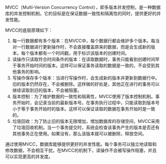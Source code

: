 MVCC（Multi-Version Concurrency Control），即多版本并发控制，是一种数据库的并发控制机制。它的目标是在保证数据一致性和隔离性的同时，提供更好的并发性能。

MVCC的底层原理如下：

1. 每一行数据都有多个版本：在MVCC中，每个数据行都会维护多个版本。每当对一行数据进行更新操作时，不会直接覆盖原来的数据，而是会生成新的版本。每个版本都有一个时间戳，用于标识该版本的创建时间。
2. 读操作只读取符合时间条件的版本：在读取数据时，事务只能看到创建时间早于事务开始时间的版本。这样可以保证事务读取的数据是一致的，不会受到其他事务的影响。
3. 写操作保存多个版本：当进行写操作时，会生成新的版本并更新到数据行中。旧的版本仍然存在，不会被删除。这样做的好处是，其他正在进行的事务可以继续读取到旧的版本，不会被阻塞。
4. 版本控制：为了维护数据的一致性和隔离性，MVCC使用了版本控制机制。事务开始时，会记录当前的最新版本号。在事务执行过程中，只能读取到版本号小于等于事务开始时的版本。这样可以保证读取的数据在事务开始时是一致的。
5. 垃圾回收：为了防止旧的版本无限增加，增加数据库的存储空间，MVCC采用了垃圾回收机制。当一个事务提交时，系统会检查该事务产生的版本是否还有其他事务正在使用。如果没有，那么该版本就可以被删除，释放空间。

通过使用MVCC，数据库能够提供更好的并发性能。每个事务可以独立地读取和修改数据，不会相互干扰。在MVCC的机制下，读操作不会被写操作阻塞，并且可以实现更高的并发度。

  
 


